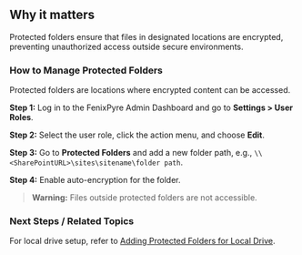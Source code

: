 
## Why it matters
Protected folders ensure that files in designated locations are encrypted, preventing unauthorized access outside secure environments.

### How to Manage Protected Folders
Protected folders are locations where encrypted content can be accessed.

**Step 1:** Log in to the FenixPyre Admin Dashboard and go to **Settings > User Roles**.

**Step 2:** Select the user role, click the action menu, and choose **Edit**.

**Step 3:** Go to **Protected Folders** and add a new folder path, e.g., `\\<SharePointURL>\sites\sitename\folder path`.

**Step 4:** Enable auto-encryption for the folder.

> **Warning:** Files outside protected folders are not accessible.

### Next Steps / Related Topics
For local drive setup, refer to [Adding Protected Folders for Local Drive](/docs-v4/04-admin-guide/adding-protected-folders-local.md).
